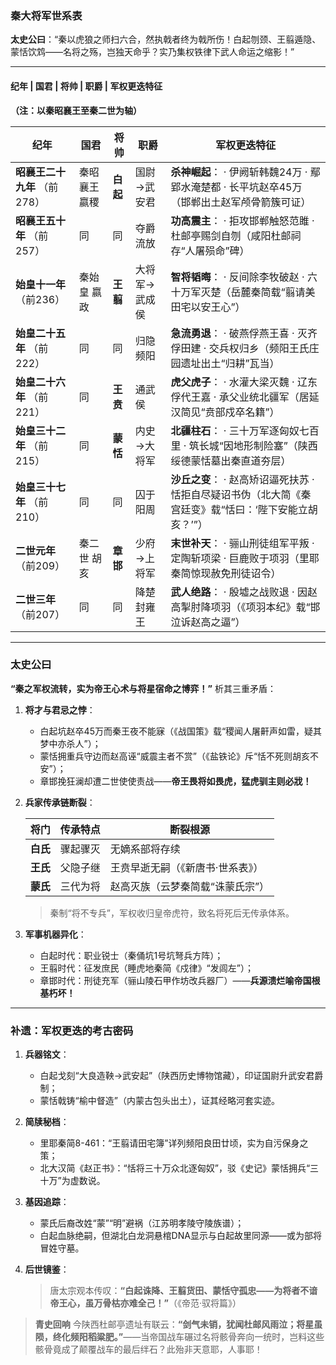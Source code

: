 ### **秦大将军世系表**

**太史公曰**：“秦以虎狼之师扫六合，然执戟者终为戟所伤！白起刎颈、王翦遁隐、蒙恬饮鸩——名将之殇，岂独天命乎？实乃集权铁律下武人命运之缩影！”

------

#### **纪年** | **国君** | **将帅** | **职爵** | **军权更迭特征**

**（注：以秦昭襄王至秦二世为轴）**

| **纪年**                      | **国君**       | **将帅** | **职爵**      | **军权更迭特征**                                             |
| ----------------------------- | -------------- | -------- | ------------- | ------------------------------------------------------------ |
| **昭襄王二十九年**  （前278） | 秦昭襄王  嬴稷 | **白起** | 国尉→武安君   | **杀神崛起**：  · 伊阙斩韩魏24万  · 鄢郢水淹楚都  · 长平坑赵卒45万（邯郸出土赵军颅骨箭簇可证） |
| **昭襄王五十年**  （前257）   | 同             | 同       | 夺爵流放      | **功高震主**：  · 拒攻邯郸触怒范雎  · 杜邮亭赐剑自刎（咸阳杜邮祠存“人屠殒命”碑） |
| **始皇十一年**  （前236）     | 秦始皇  嬴政   | **王翦** | 大将军→武成侯 | **智将韬晦**：  · 反间除李牧破赵  · 六十万军灭楚（岳麓秦简载“翦请美田宅以安王心”） |
| **始皇二十五年**  （前222）   | 同             | 同       | 归隐频阳      | **急流勇退**：  · 破燕俘燕王喜  · 灭齐俘田建  · 交兵权归乡（频阳王氏庄园遗址出土“归耕”瓦当） |
| **始皇二十六年**  （前221）   | 同             | **王贲** | 通武侯        | **虎父虎子**：  · 水灌大梁灭魏  · 辽东俘代王嘉  · 承父业统北疆军（居延汉简见“贲部戍卒名籍”） |
| **始皇三十二年**  （前215）   | 同             | **蒙恬** | 内史→大将军   | **北疆柱石**：  · 三十万军逐匈奴七百里  · 筑长城“因地形制险塞”（陕西绥德蒙恬墓出秦直道夯层） |
| **始皇三十七年**  （前210）   | 同             | 同       | 囚于阳周      | **沙丘之变**：  · 赵高矫诏逼死扶苏  · 恬拒自尽疑诏书伪（北大简《秦宫廷变》载“恬曰：‘陛下安能立胡亥？’”） |
| **二世元年**  （前209）       | 秦二世  胡亥   | **章邯** | 少府→上将军   | **末世补天**：  · 骊山刑徒组军平叛  · 定陶斩项梁  · 巨鹿败于项羽（里耶秦简惊现赦免刑徒诏令） |
| **二世三年**  （前207）       | 同             | 同       | 降楚封雍王    | **武人绝路**：  · 殷墟之战败退  · 因赵高掣肘降项羽（《项羽本纪》载“邯泣诉赵高之逼”） |

------

### **太史公曰**

**“秦之军权流转，实为帝王心术与将星宿命之博弈！”** 析其三重矛盾：

1. **将才与君忌之悖**：

   - 白起坑赵卒45万而秦王夜不能寐（《战国策》载“稷闻人屠鼾声如雷，疑其梦中亦杀人”）；
   - 蒙恬拥重兵守边而赵高诬“威震主者不赏”（《盐铁论》斥“恬不死则胡亥不安”）；
   - 章邯挽狂澜却遭二世使使责战——**帝王畏将如畏虎，猛虎驯主则必戕！**

2. **兵家传承链断裂**：

   | **将门** | 传承特点 | 断裂根源                          |
   | -------- | -------- | --------------------------------- |
   | **白氏** | 骤起骤灭 | 无嫡系部将存续                    |
   | **王氏** | 父隐子继 | 王贲早逝无嗣（《新唐书·世系表》） |
   | **蒙氏** | 三代为将 | 赵高灭族（云梦秦简载“诛蒙氏宗”）  |

   > 秦制“将不专兵”，军权收归皇帝虎符，致名将死后无传承体系。

3. **军事机器异化**：

   - 白起时代：职业锐士（秦俑坑1号坑弩兵方阵）；
   - 王翦时代：征发庶民（睡虎地秦简《戍律》“发闾左”）；
   - 章邯时代：刑徒充军（骊山陵石甲作坊改兵器厂）——**兵源溃烂喻帝国根基朽坏！**

------

### **补遗：军权更迭的考古密码**

1. **兵器铭文**：

   - 白起戈刻“大良造鞅→武安起”（陕西历史博物馆藏），印证国尉升武安君爵制；
   - 蒙恬戟铸“榆中督造”（内蒙古包头出土），证其经略河套实迹。

2. **简牍秘档**：

   - 里耶秦简8-461：“王翦请田宅簿”详列频阳良田廿顷，实为自污保身之策；
   - 北大汉简《赵正书》：“恬将三十万众北逐匈奴”，驳《史记》蒙恬拥兵“三十万”为虚数说。

3. **基因追踪**：

   - 蒙氏后裔改姓“蒙”“明”避祸（江苏明孝陵守陵族谱）；
   - 白起血脉绝嗣，但湖北白龙洞悬棺DNA显示与白起故里同源——或为部将冒姓守墓。

4. **后世镜鉴**：

   > 唐太宗观本传叹：
   >  ​**​“白起诛降、王翦货田、蒙恬守孤忠——为将者不谙帝王心，虽万骨枯亦难全己！”​**​
   >  （《帝范·驭将篇》）

> **青史回响**
>  今陕西杜邮亭遗址有联云：
>  ​**​“剑气未销，犹闻杜邮风雨泣；​**​
>  ​**​将星虽陨，终化频阳稻粱肥。”​**​
>  ——当帝国战车碾过名将骸骨奔向一统时，岂料这些骸骨竟成了颠覆战车的最后绊石？此殆非天意耶，人事耶！
